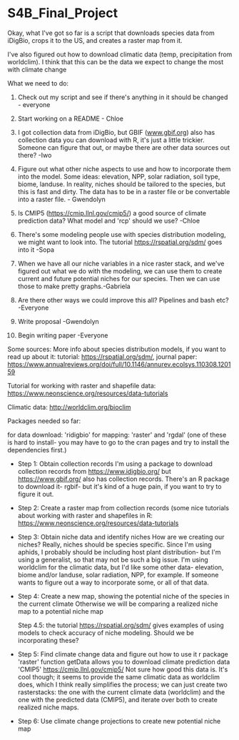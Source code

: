 # S4B_Final_Project

Okay, what I've got so far is a script that downloads species data from iDigBio, crops it to the US, and creates a raster map from it.

I've also figured out how to download climatic data (temp, precipitation from worldclim). I think that this can be the data we expect to change the most with climate change

What we need to do:

1. Check out my script and see if there's anything in it should be changed - everyone

2. Start working on a README - Chloe

3. I got collection data from iDigBio, but GBIF (www.gbif.org) also has collection data you can download with R, it's just a little trickier. Someone can figure that out, or maybe there are other data sources out there? -Iwo

4. Figure out what other niche aspects to use and how to incorporate them into the model. Some ideas: elevation, NPP, solar radiation, soil type, biome, landuse. In reality, niches should be tailored to the species, but this is fast and dirty. The data has to be in a raster file or be convertable into a raster file. - Gwendolyn

5. Is CMIP5 (https://cmip.llnl.gov/cmip5/) a good source of climate prediction data? What model and 'rcp' should we use? -Chloe

6. There's some modeling people use with species distribution modeling, we might want to look into. The tutorial https://rspatial.org/sdm/ goes into it -Sopa

7. When we have all our niche variables in a nice raster stack, and we've figured out what we do with the modeling, we can use them to create current and future potential niches for our species. Then we can use those to make pretty graphs.-Gabriela

8. Are there other ways we could improve this all? Pipelines and bash etc? -Everyone

9. Write proposal -Gwendolyn

10. Begin writing paper -Everyone


Some sources:
More info about species distribution models, if you want to read up about it: 
tutorial: https://rspatial.org/sdm/, 
journal paper: https://www.annualreviews.org/doi/full/10.1146/annurev.ecolsys.110308.120159

Tutorial for working with raster and shapefile data:
https://www.neonscience.org/resources/data-tutorials

Climatic data:
http://worldclim.org/bioclim


Packages needed so far: 

for data download: 'ridigbio'
for mapping: 'raster' and 'rgdal' (one of these is hard to install- you may have to go to the cran pages and try to install the dependencies first.)


- Step 1: Obtain collection records
    I'm using a package to download collection records from https://www.idigbio.org/ but https://www.gbif.org/ also has collection records. There's an R package to download it- rgbif- but it's kind of a huge pain, if you want to try to figure it out.

- Step 2: Create a raster map from collection records (some nice tutorials about working with raster and shapefiles in R: https://www.neonscience.org/resources/data-tutorials

- Step 3: Obtain niche data and identify niches
    How are we creating our niches? Really, niches should be species specific. Since I'm using aphids, I probably should be including host plant distribution- but I'm using a generalist, so that may not be such a big issue.
    I'm using worldclim for the climatic data, but I'd like some other data- elevation, biome and/or landuse, solar radiation, NPP, for example. If someone wants to figure out a way to incorporate some, or all of that data.
    
- Step 4: Create a new map, showing the potential niche of the species in the current climate
    Otherwise we will be comparing a realized niche map to a potential niche map 
    
	 Step 4.5: the tutorial https://rspatial.org/sdm/ gives examples of using models to check accuracy of niche modeling. Should we be incorporating these?

- Step 5: Find climate change data and figure out how to use it
r package 'raster' function getData allows you to download climate prediction data 'CMIP5' https://cmip.llnl.gov/cmip5/ Not sure how good this data is. It's cool though; it seems to provide the same climatic data as worldclim does, which I think really simplifies the process; we can just create two rasterstacks: the one with the current climate data (worldclim) and the one with the predicted data (CMIP5), and iterate over both to create realized niche maps.

- Step 6: Use climate change projections to create new potential niche map
